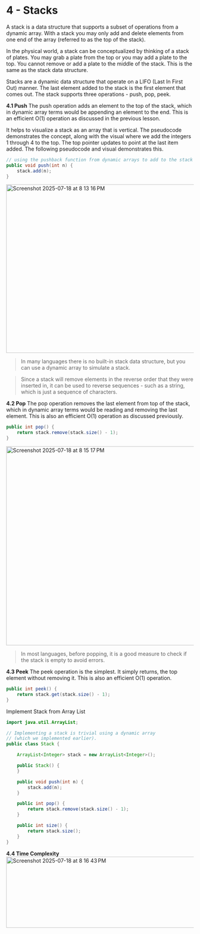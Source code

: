 # 4 - Stacks

A stack is a data structure that supports a subset of operations from a dynamic array. With a stack you may only add and delete elements from one end of the array (referred to as the top of the stack).

In the physical world, a stack can be conceptualized by thinking of a stack of plates. You may grab a plate from the top or you may add a plate to the top. You cannot remove or add a plate to the middle of the stack. This is the same as the stack data structure.

Stacks are a dynamic data structure that operate on a LIFO (Last In First Out) manner. The last element added to the stack is the first element that comes out. The stack supports three operations - push, pop, peek.

**4.1 Push**
The push operation adds an element to the top of the stack, which in dynamic array terms would be appending an element to the end. This is an efficient O(1) operation as discussed in the previous lesson.

It helps to visualize a stack as an array that is vertical. The pseudocode demonstrates the concept, along with the visual where we add the integers 1 through 4 to the top. The top pointer updates to point at the last item added. The following pseudocode and visual demonstrates this.

```java
// using the pushback function from dynamic arrays to add to the stack
public void push(int n) {
    stack.add(n);
}
```

<img width="1078" height="453" alt="Screenshot 2025-07-18 at 8 13 16 PM" src="https://github.com/user-attachments/assets/160b035b-bd93-4084-8db3-88c00932accf" />

>In many languages there is no built-in stack data structure, but you can use a dynamic array to simulate a stack.

>Since a stack will remove elements in the reverse order that they were inserted in, it can be used to reverse sequences - such as a string, which is just a sequence of characters.

**4.2 Pop**
The pop operation removes the last element from top of the stack, which in dynamic array terms would be reading and removing the last element. This is also an efficient O(1) operation as discussed previously.

```java
public int pop() {
    return stack.remove(stack.size() - 1);
}
```

<img width="887" height="535" alt="Screenshot 2025-07-18 at 8 15 17 PM" src="https://github.com/user-attachments/assets/026eaf81-163b-420c-a4cb-de3b49667bc1" />

>In most languages, before popping, it is a good measure to check if the stack is empty to avoid errors.

**4.3 Peek**
The peek operation is the simplest. It simply returns, the top element without removing it. This is also an efficient O(1) operation.

```java
public int peek() {
    return stack.get(stack.size() - 1);
}
```

Implement Stack from Array List
```java
import java.util.ArrayList;

// Implementing a stack is trivial using a dynamic array
// (which we implemented earlier).
public class Stack {

    ArrayList<Integer> stack = new ArrayList<Integer>();

    public Stack() {   
    }

    public void push(int n) {
        stack.add(n);
    }

    public int pop() {
        return stack.remove(stack.size() - 1);
    }

    public int size() {
        return stack.size();
    }
}
```


**4.4 Time Complexity**
<img width="1096" height="191" alt="Screenshot 2025-07-18 at 8 16 43 PM" src="https://github.com/user-attachments/assets/2e07bc07-b0e0-424c-beed-8721694b2ce7" />

